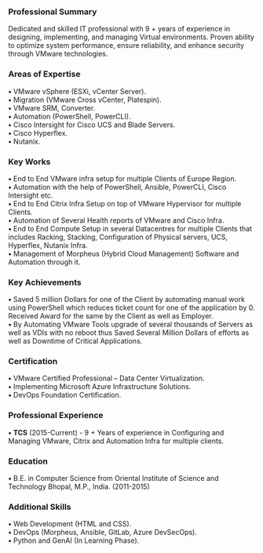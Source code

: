### Professional Summary 
Dedicated and skilled IT professional with 9 + years of experience in designing, implementing, and managing Virtual environments. Proven ability to optimize system performance, ensure reliability, and enhance security through VMware technologies.
### Areas of Expertise
**•**	VMware vSphere (ESXi, vCenter Server).	<br>
**•**	Migration (VMware Cross vCenter, Platespin).	<br>
**•**	VMware SRM, Converter.	<br>
**•**	Automation (PowerShell, PowerCLI).	<br>
**•**	Cisco Intersight for Cisco UCS and Blade Servers.	<br>
**•**	Cisco Hyperflex.	<br>
**•**	Nutanix.	 

### Key Works
**•**	End to End VMware infra setup for multiple Clients of Europe Region.	<br>
**•**	Automation with the help of PowerShell, Ansible, PowerCLI, Cisco Intersight etc.	<br>
**•**	End to End Citrix Infra Setup on top of VMware Hypervisor for multiple Clients.	<br>
**•**	Automation of Several Health reports of VMware and Cisco Infra.	<br>
**•**	End to End Compute Setup in several Datacentres for multiple Clients that includes Racking, Stacking, Configuration of Physical servers, UCS, Hyperflex, Nutanix Infra.	<br>
**•**	Management of Morpheus (Hybrid Cloud Management) Software and Automation through it.	<br>

### Key Achievements
**•**	Saved 5 million Dollars for one of the Client by automating manual work using PowerShell which reduces ticket count for one of the application by 0. Received Award for the same by the Client as well as Employer.	<br>
**•**	By Automating VMware Tools upgrade of several thousands of Servers as well as VDIs with no reboot thus Saved Several Million Dollars of efforts as well as Downtime of Critical Applications.	<br>

### Certification
**•**	VMware Certified Professional – Data Center Virtualization.	<br>
**•**	Implementing Microsoft Azure Infrastructure Solutions.	<br>
**•**	DevOps Foundation Certification.	<br>

### Professional Experience
**•**	**TCS** (2015-Current) - 9 + Years of experience in Configuring and Managing VMware, Citrix and Automation Infra for multiple clients.
### Education
**•**	B.E. in Computer Science from Oriental Institute of Science and Technology Bhopal, M.P., India. (2011-2015)
### Additional Skills
**•**	Web Development (HTML and CSS).	<br>
**•** DevOps (Morpheus, Ansible, GitLab, Azure DevSecOps).	<br>
**•**	Python and GenAI (In Learning Phase).	<br>
